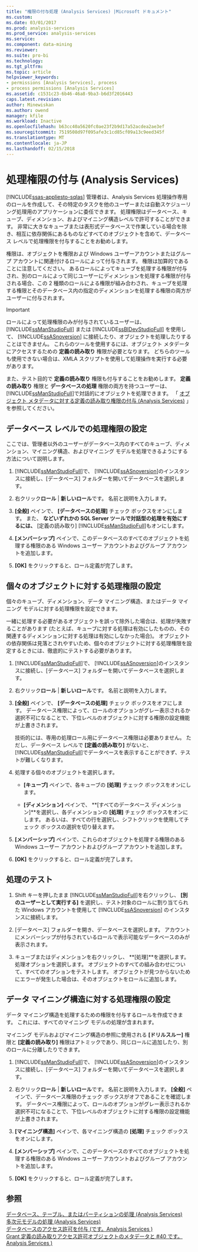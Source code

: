 ```yaml
---
title: "権限の付与処理 (Analysis Services) |Microsoft ドキュメント"
ms.custom: 
ms.date: 03/01/2017
ms.prod: analysis-services
ms.prod_service: analysis-services
ms.service: 
ms.component: data-mining
ms.reviewer: 
ms.suite: pro-bi
ms.technology: 
ms.tgt_pltfrm: 
ms.topic: article
helpviewer_keywords:
- permissions [Analysis Services], process
- process permissions [Analysis Services]
ms.assetid: c1531c23-6b46-46a8-9ba3-b6d3f2016443
caps.latest.revision: 
author: Minewiskan
ms.author: owend
manager: kfile
ms.workload: Inactive
ms.openlocfilehash: b63cc40a5620fc0ae23f2b9d17a52acdea2ae3ef
ms.sourcegitcommit: 7519508d97f095afe3c1cd85cf09a13c9eed345f
ms.translationtype: MT
ms.contentlocale: ja-JP
ms.lasthandoff: 02/15/2018
---
```

# <a name="grant-process-permissions-analysis-services"></a>処理権限の付与 (Analysis Services)
[!INCLUDE[ssas-appliesto-sqlas](../../includes/ssas-appliesto-sqlas.md)]
管理者は、Analysis Services 処理操作専用のロールを作成して、その特定のタスクを他のユーザーまたは自動スケジューリング処理用のアプリケーションに委任できます。 処理権限はデータベース、キューブ、ディメンション、およびマイニング構造レベルで許可することができます。 非常に大きなキューブまたは表形式データベースで作業している場合を除き、相互に依存関係にあるものなどすべてのオブジェクトを含めて、データベース レベルで処理権限を付与することをお勧めします。  
  
 権限は、オブジェクトを権限および Windows ユーザーアカウントまたはグループ アカウントに関連付けるロールによって付与されます。 権限は加算的であることに注意してください。 あるロールによってキューブを処理する権限が付与され、別のロールによって同じユーザーにディメンションを処理する権限が付与される場合、この 2 種類のロールによる権限が組み合わされ、キューブを処理する権限とそのデータベース内の指定のディメンションを処理する権限の両方がユーザーに付与されます。  
  
> [!IMPORTANT]  
>  ロールによって処理権限のみが付与されているユーザーは、 [!INCLUDE[ssManStudioFull](../../includes/ssmanstudiofull-md.md)] または [!INCLUDE[ssBIDevStudioFull](../../includes/ssbidevstudiofull-md.md)] を使用して、 [!INCLUDE[ssASnoversion](../../includes/ssasnoversion-md.md)] に接続したり、オブジェクトを処理したりすることはできません。 これらのツールを使用するには、オブジェクト メタデータにアクセスするための **定義の読み取り** 権限が必要となります。 どちらのツールも使用できない場合は、XMLA スクリプトを使用して処理操作を実行する必要があります。  
>   
>  また、テスト目的で **定義の読み取り** 権限も付与することをお勧めします。 **定義の読み取り** 権限と **データベースの処理** 権限の両方を持つユーザーは、 [!INCLUDE[ssManStudioFull](../../includes/ssmanstudiofull-md.md)]で対話的にオブジェクトを処理できます。 「 [オブジェクト メタデータに対する定義の読み取り権限の付与 &#40;Analysis Services&#41;](../../analysis-services/multidimensional-models/grant-read-definition-permissions-on-object-metadata-analysis-services.md) 」を参照してください。  
  
## <a name="set-processing-permissions-at-the-database-level"></a>データベース レベルでの処理権限の設定  
 ここでは、管理者以外のユーザーがデータベース内のすべてのキューブ、ディメンション、マイニング構造、およびマイニング モデルを処理できるようにする方法について説明します。  
  
1.  [!INCLUDE[ssManStudioFull](../../includes/ssmanstudiofull-md.md)]で、 [!INCLUDE[ssASnoversion](../../includes/ssasnoversion-md.md)]のインスタンスに接続し、[データベース] フォルダーを開いてデータベースを選択します。  
  
2.  右クリック**ロール** | **新しいロール**です。 名前と説明を入力します。  
  
3.  **[全般]** ペインで、 **[データベースの処理]** チェック ボックスをオンにします。 また、 **などいずれかの SQL Server ツールで対話型の処理を有効にするには、** [定義の読み取り] [!INCLUDE[ssManStudioFull](../../includes/ssmanstudiofull-md.md)]もオンにします。  
  
4.  **[メンバーシップ]** ペインで、このデータベースのすべてのオブジェクトを処理する権限のある Windows ユーザー アカウントおよびグループ アカウントを追加します。  
  
5.  **[OK]** をクリックすると、ロール定義が完了します。  
  
## <a name="set-processing-permissions-on-individual-objects"></a>個々のオブジェクトに対する処理権限の設定  
 個々のキューブ、ディメンション、データ マイニング構造、またはデータ マイニング モデルに対する処理権限を設定できます。  
  
 一緒に処理する必要があるオブジェクトを誤って除外した場合は、処理が失敗することがあります (たとえば、キューブに対する処理は有効にしたものの、その関連するディメンションに対する処理は有効にしなかった場合)。 オブジェクトの依存関係は見落とされやすいため、個々のオブジェクトに対する処理権限を設定するときには、徹底的にテストする必要があります。  
  
1.  [!INCLUDE[ssManStudioFull](../../includes/ssmanstudiofull-md.md)]で、 [!INCLUDE[ssASnoversion](../../includes/ssasnoversion-md.md)]のインスタンスに接続し、[データベース] フォルダーを開いてデータベースを選択します。  
  
2.  右クリック**ロール** | **新しいロール**です。 名前と説明を入力します。  
  
3.  **[全般]** ペインで、 **[データベースの処理]** チェック ボックスをオフにします。 データベース権限によって、ロールのオプションがグレー表示されるか選択不可になることで、下位レベルのオブジェクトに対する権限の設定機能が上書きされます。  
  
     技術的には、専用の処理ロール用にデータベース権限は必要ありません。 ただし、データベース レベルで **[定義の読み取り]** がないと、 [!INCLUDE[ssManStudioFull](../../includes/ssmanstudiofull-md.md)]でデータベースを表示することができず、テストが難しくなります。  
  
4.  処理する個々のオブジェクトを選択します。  
  
    -   **[キューブ]** ペインで、各キューブの **[処理]** チェック ボックスをオンにします。  
  
    -   **[ディメンション]** ペインで、 **[すべてのデータベース ディメンション]**を選択し、各ディメンションの **[処理]** チェック ボックスをオンにします。 あるいは、すべての行を選択し、シフトクリックを使用してチェック ボックスの選択を切り替えます。  
  
5.  **[メンバーシップ]** ペインで、これらのオブジェクトを処理する権限のある Windows ユーザー アカウントおよびグループ アカウントを追加します。  
  
6.  **[OK]** をクリックすると、ロール定義が完了します。  
  
## <a name="test-processing"></a>処理のテスト  
  
1.  Shift キーを押したまま [!INCLUDE[ssManStudioFull](../../includes/ssmanstudiofull-md.md)]を右クリックし、 **[別のユーザーとして実行する]** を選択し、テスト対象のロールに割り当てられた Windows アカウントを使用して [!INCLUDE[ssASnoversion](../../includes/ssasnoversion-md.md)] のインスタンスに接続します。  
  
2.  [データベース] フォルダーを開き、データベースを選択します。 アカウントにメンバーシップが付与されているロールで表示可能なデータベースのみが表示されます。  
  
3.  キューブまたはディメンションを右クリックし、 **[処理]**を選択します。 処理オプションを選択します。 オブジェクトのすべての組み合わせについて、すべてのオプションをテストします。 オブジェクトが見つからないためにエラーが発生した場合は、そのオブジェクトをロールに追加します。  
  
## <a name="set-processing-permissions-on-a-data-mining-structure"></a>データ マイニング構造に対する処理権限の設定  
 データ マイニング構造を処理するための権限を付与するロールを作成できます。 これには、すべてのマイニング モデルの処理が含まれます。  
  
 マイニング モデルおよびマイニング構造の参照に使用される **[ドリルスルー]** 権限と **[定義の読み取り]** 権限はアトミックであり、同じロールに追加したり、別のロールに分離したりできます。  
  
1.  [!INCLUDE[ssManStudioFull](../../includes/ssmanstudiofull-md.md)]で、 [!INCLUDE[ssASnoversion](../../includes/ssasnoversion-md.md)]のインスタンスに接続し、[データベース] フォルダーを開いてデータベースを選択します。  
  
2.  右クリック**ロール** | **新しいロール**です。 名前と説明を入力します。 **[全般]** ペインで、データベース権限のチェック ボックスがオフであることを確認します。 データベース権限によって、ロールのオプションがグレー表示されるか選択不可になることで、下位レベルのオブジェクトに対する権限の設定機能が上書きされます。  
  
3.  **[マイニング構造]** ペインで、各マイニング構造の **[処理]** チェック ボックスをオンにします。  
  
4.  **[メンバーシップ]** ペインで、このデータベースのすべてのオブジェクトを処理する権限のある Windows ユーザー アカウントおよびグループ アカウントを追加します。  
  
5.  **[OK]** をクリックすると、ロール定義が完了します。  
  
## <a name="see-also"></a>参照  
 [データベース、テーブル、またはパーティションの処理 (Analysis Services)](../../analysis-services/tabular-models/process-database-table-or-partition-analysis-services.md)   
 [多次元モデルの処理 &#40;Analysis Services&#41;](../../analysis-services/multidimensional-models/processing-a-multidimensional-model-analysis-services.md)   
 [データベースのアクセス許可を付与 &#40;です。Analysis Services &#41;](../../analysis-services/multidimensional-models/grant-database-permissions-analysis-services.md)   
 [Grant 定義の読み取りアクセス許可オブジェクトのメタデータと #40 です。Analysis Services &#41;](../../analysis-services/multidimensional-models/grant-read-definition-permissions-on-object-metadata-analysis-services.md)  
  
  
